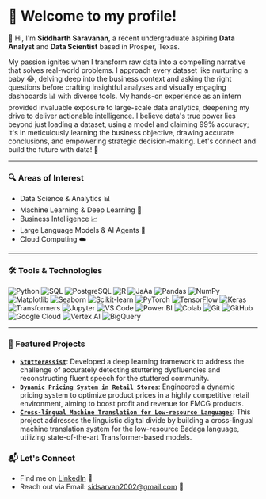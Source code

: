 # 👋 Welcome to my profile!

👋 Hi, I'm **Siddharth Saravanan**, a recent undergraduate aspiring **Data Analyst** and **Data Scientist** based in Prosper, Texas. 

My passion ignites when I transform raw data into a compelling narrative that solves real-world problems. I approach every dataset like nurturing a baby 😂, delving deep into the business context and asking the right questions before crafting insightful analyses and visually engaging dashboards 📊 with diverse tools. My hands-on experience as an intern provided invaluable exposure to large-scale data analytics, deepening my drive to deliver actionable intelligence. I believe data's true power lies beyond just loading a dataset, using a model and claiming 99% accuracy; it's in meticulously learning the business objective, drawing accurate conclusions, and empowering strategic decision-making. Let's connect and build the future with data! 🤝

---

### 🔍 Areas of Interest
-   Data Science & Analytics 📊
-   Machine Learning & Deep Learning 🧠
-   Business Intelligence 📈
-   Large Language Models & AI Agents 🤖
-   Cloud Computing ☁️
  
---

### 🛠️ Tools & Technologies
<p align="left">
    <img src="https://img.shields.io/badge/Python-3776AB?style=flat-square&logo=python&logoColor=white" alt="Python">
    <img src="https://img.shields.io/badge/MySQL-4479A1?style=flat-square&logo=mysql&logoColor=white" alt="SQL">
    <img src="https://img.shields.io/badge/PostgreSQL-336791?style=flat-square&logo=postgresql&logoColor=white" alt="PostgreSQL">
    <img src="https://img.shields.io/badge/R-276DC3?style=flat-square&logo=r&logoColor=white" alt="R">
    <img src="https://img.shields.io/badge/Java-007396?style=flat-square&logo=java&logoColor=white" alt="JaAa">
    <img src="https://img.shields.io/badge/Pandas-150458?style=flat-square&logo=pandas&logoColor=white" alt="Pandas">
    <img src="https://img.shields.io/badge/NumPy-013243?style=flat-square&logo=numpy&logoColor=white" alt="NumPy">
    <img src="https://img.shields.io/badge/Matplotlib-000000?style=flat-square&logo=matplotlib&logoColor=white" alt="Matplotlib">
    <img src="https://img.shields.io/badge/Seaborn-3B9EFF?style=flat-square&logo=seaborn&logoColor=white" alt="Seaborn">
    <img src="https://img.shields.io/badge/Scikit--learn-F7931E?style=flat-square&logo=scikit-learn&logoColor=white" alt="Scikit-learn">
    <img src="https://img.shields.io/badge/PyTorch-EE4C2C?style=flat-square&logo=pytorch&logoColor=white" alt="PyTorch">
    <img src="https://img.shields.io/badge/TensorFlow-FF6F00?style=flat-square&logo=tensorflow&logoColor=white" alt="TensorFlow">
    <img src="https://img.shields.io/badge/Keras-D00000?style=flat-square&logo=keras&logoColor=white" alt="Keras">
    <img src="https://img.shields.io/badge/Transformers-000000?style=flat-square&logo=huggingface&logoColor=white" alt="Transformers">
    <img src="https://img.shields.io/badge/Jupyter-F37626?style=flat-square&logo=jupyter&logoColor=white" alt="Jupyter">
    <img src="https://img.shields.io/badge/VSCode-007ACC?style=flat-square&logo=visualstudiocode&logoColor=white" alt="VS Code">
    <img src="https://img.shields.io/badge/Power BI-F2C811?style=flat-square&logo=power-bi&logoColor=white" alt="Power BI">
    <img src="https://img.shields.io/badge/Colab-F9AB00?style=flat-square&logo=googlecolab&logoColor=white" alt="Colab">
    <img src="https://img.shields.io/badge/Git-F05032?style=flat-square&logo=git&logoColor=white" alt="Git">
    <img src="https://img.shields.io/badge/GitHub-181717?style=flat-square&logo=github&logoColor=white" alt="GitHub">
    <img src="https://img.shields.io/badge/Google_Cloud_Platform-4285F4?style=flat-square&logo=googlecloud&logoColor=white" alt="Google Cloud">
    <img src="https://img.shields.io/badge/Vertex_AI-4285F4?style=flat-square&logo=googlecloud&logoColor=white" alt="Vertex AI">
    <img src="https://img.shields.io/badge/BigQuery-4285F4?style=flat-square&logo=googlecloud&logoColor=white" alt="BigQuery">
</p>

---
<!--
### 📌 Featured Projects
- [`canmanage`](https://github.com/Siddharth-Saravanan/canmanage): A full-stack task management app built as part of an academic project; deployed on Vercel
  
- [`Cross-lingual Translation`](https://github.com/Siddharth-Saravanan/Cross-lingual-Translation-using-Transformer-Models-English-and-Badaga): Transformer-based approach for English ↔ Badaga language translation
  
- [`Nand2Tetris Logic Simulation`](https://github.com/Siddharth-Saravanan/Simulation-of-Logic-Gates-using-Nand2Tetris-16-bit-HACK-CPU): Logic gate simulation using a 16-bit HACK CPU architecture

---
-->

### 📌 Featured Projects

-   **[`StutterAssist`](https://github.com/Siddharth-Saravanan/StutterAssist)**:
Developed a deep learning framework to address the challenge of accurately detecting stuttering dysfluencies and reconstructing fluent speech for the stuttered community.
-   **[`Dynamic Pricing System in Retail Stores`](https://github.com/Siddharth-Saravanan/Retail-Stores-Pricing-Optimization)**:
Engineered a dynamic pricing system to optimize product prices in a highly competitive retail environment, aiming to boost profit and revenue for FMCG products.
-   **[`Cross-lingual Machine Translation for Low-resource Languages`](https://github.com/Siddharth-Saravanan/Retail-Stores-Pricing-Optimization/blob/main/README.md)**:
This project addresses the linguistic digital divide by building a cross-lingual machine translation system for the low-resource Badaga language, utilizing state-of-the-art Transformer-based models.

### 📬 Let's Connect
- Find me on [LinkedIn](https://www.linkedin.com/in/sidsarvan/) 💼<!-- replace -->
- Reach out via Email: [sidsarvan2002@gmail.com](mailto:sidsarvan2002@gmail.com) 📧 <!-- replace -->
